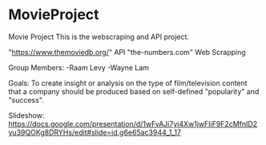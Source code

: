 # MovieProject
Movie Project
This is the webscraping and API project.

"https://www.themoviedb.org/" API
"the-numbers.com" Web Scrapping 

Group Members:
-Raam Levy
-Wayne Lam

Goals:
To create insight or analysis on the type of film/television content that a company should be produced based on self-defined "popularity" and "success".

Slideshow:
https://docs.google.com/presentation/d/1wFvAJi7yi4Xw1jwFIiF9F2cMfnID2yu39QOKg8DRYHs/edit#slide=id.g6e65ac3944_1_17


